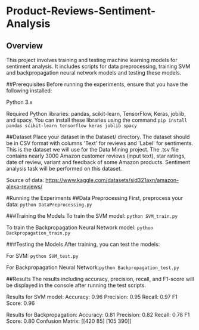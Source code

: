 # Product-Reviews-Sentiment-Analysis

## Overview
This project involves training and testing machine learning models for sentiment analysis. It includes scripts for data preprocessing, training SVM and backpropagation neural network models and testing these models.

##Prerequisites
Before running the experiments, ensure that you have the following installed:

Python 3.x 

Required Python libraries: pandas, scikit-learn, TensorFlow, Keras, joblib, and spacy.
You can install these libraries using the command:`pip install pandas scikit-learn tensorflow keras joblib spacy`

##Dataset
Place your dataset in the Dataset/ directory. The dataset should be in CSV format with columns 'Text' for reviews and 'Label' for sentiments.
This is the dataset we will use for the Data Mining project. The .tsv file contains nearly 3000 Amazon customer reviews (input text), star ratings, date of review, variant and feedback of some Amazon products. 
Sentiment analysis task will be performed on this dataset. 

Source of data: https://www.kaggle.com/datasets/sid321axn/amazon-alexa-reviews/

#Running the Experiments
##Data Preprocessing
First, preprocess your data: `python DataPreprocessing.py`

###Training the Models
To train the SVM model: `python SVM_train.py`

To train the Backpropagation Neural Network model: `python Backpropagation_train.py`

###Testing the Models
After training, you can test the models:

For SVM: `python SVM_test.py`

For Backpropagation Neural Network:`python Backpropagation_test.py`

##Results
The results including accuracy, precision, recall, and F1-score will be displayed in the console after running the test scripts.





Results for SVM model:
Accuracy: 0.96
Precision: 0.95
Recall: 0.97
F1 Score: 0.96

Results for Backpropagation: 
Accuracy: 0.81
Precision: 0.82
Recall: 0.78
F1 Score: 0.80
Confusion Matrix:
[[420  85]
 [105 390]]

